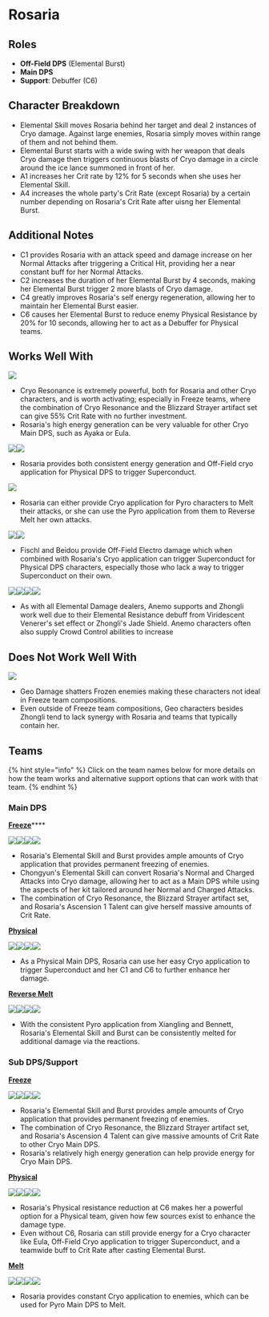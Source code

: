 # Rosaria

## Roles

* **Off-Field DPS** (Elemental Burst)
* **Main DPS**
* **Support**: Debuffer (C6)

## Character Breakdown

* Elemental Skill moves Rosaria behind her target and deal 2 instances of Cryo damage. Against large enemies, Rosaria simply moves within range of them and not behind them.
* Elemental Burst starts with a wide swing with her weapon that deals Cryo damage then triggers continuous blasts of Cryo damage in a circle around the ice lance summoned in front of her.
* A1 increases her Crit rate by 12% for 5 seconds when she uses her Elemental Skill.
* A4 increases the whole party's Crit Rate (except Rosaria) by a certain number depending on Rosaria's Crit Rate after uisng her Elemental Burst.

## Additional Notes

* C1 provides Rosaria with an attack speed and damage increase on her Normal Attacks after triggering a Critical Hit, providing her a near constant buff for her Normal Attacks.
* C2 increases the duration of her Elemental Burst by 4 seconds, making her Elemental Burst trigger 2 more blasts of Cryo damage.
* C4 greatly improves Rosaria's self energy regeneration, allowing her to maintain her Elemental Burst easier.
* C6 causes her Elemental Burst to reduce enemy Physical Resistance by 20% for 10 seconds, allowing her to act as a Debuffer for Physical teams.

## Works Well With

![](../../.gitbook/assets/Element\_Cryo.webp)

* Cryo Resonance is extremely powerful, both for Rosaria and other Cryo characters, and is worth activating; especially in Freeze teams, where the combination of Cryo Resonance and the Blizzard Strayer artifact set can give 55% Crit Rate with no further investment.
* Rosaria's high energy generation can be very valuable for other Cryo Main DPS, such as Ayaka or Eula.

![](../../.gitbook/assets/UI\_AvatarIcon\_Keqing.png)![](../../.gitbook/assets/UI\_AvatarIcon\_Razor.png)

* Rosaria provides both consistent energy generation and Off-Field cryo application for Physical DPS to trigger Superconduct.

![](../../.gitbook/assets/Element\_Pyro.webp)

* Rosaria can either provide Cryo application for Pyro characters to Melt their attacks, or she can use the Pyro application from them to Reverse Melt her own attacks.

![](../../.gitbook/assets/UI\_AvatarIcon\_Fischl.png)![](../../.gitbook/assets/UI\_AvatarIcon\_Beidou.png)

* Fischl and Beidou provide Off-Field Electro damage which when combined with Rosaria's Cryo application can trigger Superconduct for Physical DPS characters, especially those who lack a way to trigger Superconduct on their own.

![](../../.gitbook/assets/UI\_AvatarIcon\_Sucrose.png)![](../../.gitbook/assets/UI\_AvatarIcon\_Kazuha.png)![](../../.gitbook/assets/UI\_AvatarIcon\_Venti.png)![](../../.gitbook/assets/UI\_AvatarIcon\_Zhongli.png)

* As with all Elemental Damage dealers, Anemo supports and Zhongli work well due to their Elemental Resistance debuff from Viridescent Venerer's set effect or Zhongli's Jade Shield. Anemo characters often also supply Crowd Control abilities to increase

## Does Not Work Well With

![](../../.gitbook/assets/Element\_Geo.webp)

* Geo Damage shatters Frozen enemies making these characters not ideal in Freeze team compositions.
* Even outside of Freeze team compositions, Geo characters besides Zhongli tend to lack synergy with Rosaria and teams that typically contain her.

## Teams

{% hint style="info" %}
Click on the team names below for more details on how the team works and alternative support options that can work with that team.
{% endhint %}

### Main DPS

[**Freeze**](../../teams/freeze.md)****

![](../../.gitbook/assets/UI\_AvatarIcon\_Rosaria.png)![](../../.gitbook/assets/UI\_AvatarIcon\_Xingqiu.png)![](../../.gitbook/assets/UI\_AvatarIcon\_Chongyun.png)![](../../.gitbook/assets/UI\_AvatarIcon\_Kazuha.png)

* Rosaria's Elemental Skill and Burst provides ample amounts of Cryo application that provides permanent freezing of enemies.
* Chongyun's Elemental Skill can convert Rosaria's Normal and Charged Attacks into Cryo damage, allowing her to act as a Main DPS while using the aspects of her kit tailored around her Normal and Charged Attacks.
* The combination of Cryo Resonance, the Blizzard Strayer artifact set, and Rosaria's Ascension 1 Talent can give herself massive amounts of Crit Rate.

[**Physical**](../../teams/physical.md)

![](../../.gitbook/assets/UI\_AvatarIcon\_Rosaria.png)![](../../.gitbook/assets/UI\_AvatarIcon\_Fischl.png)![](../../.gitbook/assets/UI\_AvatarIcon\_Beidou.png)![](../../.gitbook/assets/UI\_AvatarIcon\_Diona.png)

* As a Physical Main DPS, Rosaria can use her easy Cryo application to trigger Superconduct and her C1 and C6 to further enhance her damage.

[**Reverse Melt**](../../teams/reverse-melt.md)

![](../../.gitbook/assets/UI\_AvatarIcon\_Rosaria.png)![](../../.gitbook/assets/UI\_AvatarIcon\_Xiangling.png)![](../../.gitbook/assets/UI\_AvatarIcon\_Sucrose.png)![](../../.gitbook/assets/UI\_AvatarIcon\_Bennett.png)

* With the consistent Pyro application from Xiangling and Bennett, Rosaria's Elemental Skill and Burst can be consistently melted for additional damage via the reactions.

### Sub DPS/Support

****[**Freeze**](../../teams/freeze.md)****

![](../../.gitbook/assets/UI\_AvatarIcon\_Ayaka.png)![](../../.gitbook/assets/UI\_AvatarIcon\_Mona.png)![](../../.gitbook/assets/UI\_AvatarIcon\_Rosaria.png)![](../../.gitbook/assets/UI\_AvatarIcon\_Venti.png)

* Rosaria's Elemental Skill and Burst provides ample amounts of Cryo application that provides permanent freezing of enemies.
* The combination of Cryo Resonance, the Blizzard Strayer artifact set, and Rosaria's Ascension 4 Talent can give massive amounts of Crit Rate to other Cryo Main DPS.
* Rosaria's relatively high energy generation can help provide energy for Cryo Main DPS.

[**Physical**](../../teams/physical.md)

![](../../.gitbook/assets/UI\_AvatarIcon\_Eula.png)![](../../.gitbook/assets/UI\_AvatarIcon\_Fischl.png)![](../../.gitbook/assets/UI\_AvatarIcon\_Rosaria.png)![](../../.gitbook/assets/UI\_AvatarIcon\_Zhongli.png)

* Rosaria's Physical resistance reduction at C6 makes her a powerful option for a Physical team, given how few sources exist to enhance the damage type.
* Even without C6, Rosaria can still provide energy for a Cryo character like Eula, Off-Field Cryo application to trigger Superconduct, and a teamwide buff to Crit Rate after casting Elemental Burst.

[**Melt**](../../teams/melt.md)

![](../../.gitbook/assets/UI\_AvatarIcon\_Klee.png)![](../../.gitbook/assets/UI\_AvatarIcon\_Rosaria.png)![](../../.gitbook/assets/UI\_AvatarIcon\_Sucrose.png)![](../../.gitbook/assets/UI\_AvatarIcon\_Bennett.png)

* Rosaria provides constant Cryo application to enemies, which can be used for Pyro Main DPS to Melt.
